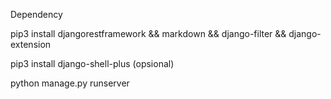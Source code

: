 Dependency

pip3 install djangorestframework && markdown && django-filter && django-extension

pip3 install django-shell-plus (opsional)



python manage.py runserver
